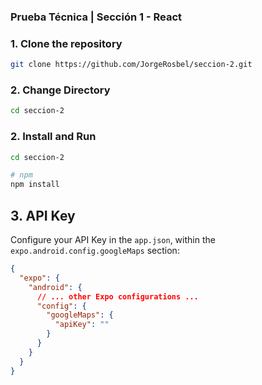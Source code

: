 ### Prueba Técnica | Sección 1 - React


### 1. Clone the repository
```bash
git clone https://github.com/JorgeRosbel/seccion-2.git
```

### 2. Change Directory
```bash
cd seccion-2
```

### 2. Install and Run
```bash
cd seccion-2

# npm
npm install
```

## 3. API Key

Configure your API Key in the `app.json`, within the `expo.android.config.googleMaps` section:

```json
{
  "expo": {
    "android": {
      // ... other Expo configurations ...
      "config": {
        "googleMaps": {
          "apiKey": ""
        }
      }
    }
  }
}
